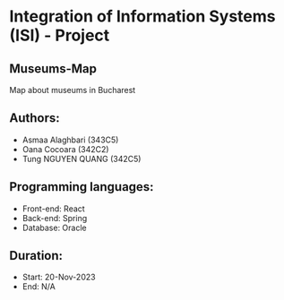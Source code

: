 # Integration of Information Systems (ISI) - Project
## Museums-Map 
Map about museums in Bucharest

## Authors:
- Asmaa Alaghbari (343C5)
- Oana Cocoara (342C2)
- Tung NGUYEN QUANG (342C5)

## Programming languages:
- Front-end: React
- Back-end: Spring
- Database: Oracle

## Duration:
- Start: 20-Nov-2023
- End: N/A
